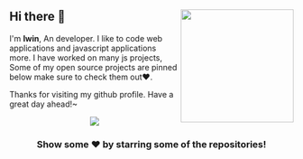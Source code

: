 ## Hi there 👋 <img align="right" src="https://avatars.githubusercontent.com/u/77713114?v=4" width="200" />
I'm **Iwin**, An developer. I like to code web applications and javascript applications more. I have worked on many js projects, Some of my open source projects are pinned below make sure to check them out❤.

Thanks for visiting my github profile. Have a great day ahead!~


<p align="center">
<img src="https://github-readme-stats.vercel.app/api?username=XOUT1&&show_icons=true&title_color=ffffff&icon_color=bb2acf&text_color=daf7dc&bg_color=151515">
</p>

<div align="center">

### Show some ❤️ by starring some of the repositories!

</div>
